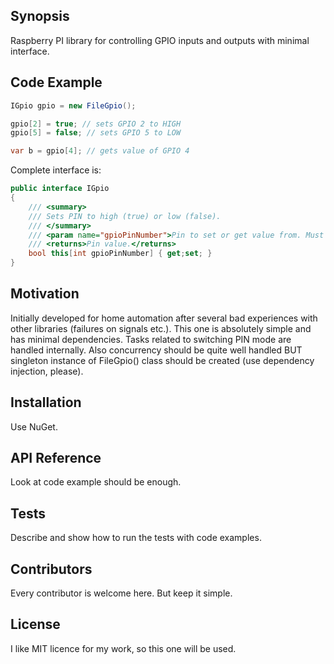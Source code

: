 ## Synopsis

Raspberry PI library for controlling GPIO inputs and outputs with minimal interface.

## Code Example

```csharp
IGpio gpio = new FileGpio();

gpio[2] = true; // sets GPIO 2 to HIGH
gpio[5] = false; // sets GPIO 5 to LOW

var b = gpio[4]; // gets value of GPIO 4
```

Complete interface is:

```csharp
public interface IGpio
{
    /// <summary>
    /// Sets PIN to high (true) or low (false).
    /// </summary>
    /// <param name="gpioPinNumber">Pin to set or get value from. Must be between 1 and 32, inclusive.</param>
    /// <returns>Pin value.</returns>
    bool this[int gpioPinNumber] { get;set; }
}
```

## Motivation

Initially developed for home automation after several bad experiences with other libraries (failures on signals etc.). 
This one is absolutely simple and has minimal dependencies. Tasks related to switching PIN mode are handled internally. Also
concurrency should be quite well handled BUT singleton instance of FileGpio() class should be created (use dependency injection, please).

## Installation

Use NuGet.

## API Reference

Look at code example should be enough.

## Tests

Describe and show how to run the tests with code examples.

## Contributors

Every contributor is welcome here. But keep it simple.

## License

I like MIT licence for my work, so this one will be used.
